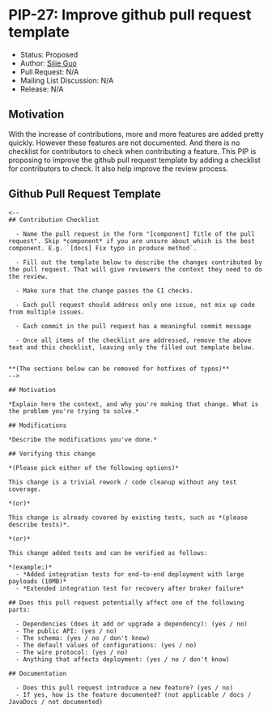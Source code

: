# PIP-27: Improve github pull request template
* Status: Proposed
* Author: [Sijie Guo](https://github.com/sijie)
* Pull Request: N/A
* Mailing List Discussion: N/A
* Release: N/A

## Motivation

With the increase of contributions, more and more features are added pretty quickly. However these features
are not documented. And there is no checklist for contributors to check when contributing a feature. This PIP
is proposing to improve the github pull request template by adding a checklist for contributors to check. It also help improve the review process. 

## Github Pull Request Template

```
<--
## Contribution Checklist
  
  - Name the pull request in the form "[component] Title of the pull request". Skip *component* if you are unsure about which is the best component. E.g. `[docs] Fix typo in produce method`.

  - Fill out the template below to describe the changes contributed by the pull request. That will give reviewers the context they need to do the review.
  
  - Make sure that the change passes the CI checks.

  - Each pull request should address only one issue, not mix up code from multiple issues.
  
  - Each commit in the pull request has a meaningful commit message

  - Once all items of the checklist are addressed, remove the above text and this checklist, leaving only the filled out template below.


**(The sections below can be removed for hotfixes of typos)**
-->

## Motivation

*Explain here the context, and why you're making that change. What is the problem you're trying to solve.*

## Modifications

*Describe the modifications you've done.*

## Verifying this change

*(Please pick either of the following options)*

This change is a trivial rework / code cleanup without any test coverage.

*(or)*

This change is already covered by existing tests, such as *(please describe tests)*.

*(or)*

This change added tests and can be verified as follows:

*(example:)*
  - *Added integration tests for end-to-end deployment with large payloads (10MB)*
  - *Extended integration test for recovery after broker failure*

## Does this pull request potentially affect one of the following parts:

  - Dependencies (does it add or upgrade a dependency): (yes / no)
  - The public API: (yes / no)
  - The schema: (yes / no / don't know)
  - The default values of configurations: (yes / no)
  - The wire protocol: (yes / no)
  - Anything that affects deployment: (yes / no / don't know)

## Documentation

  - Does this pull request introduce a new feature? (yes / no)
  - If yes, how is the feature documented? (not applicable / docs / JavaDocs / not documented)

```